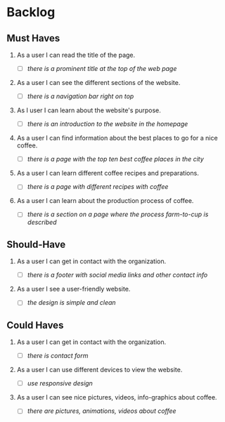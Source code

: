 # Backlog

## Must Haves

1. As a user I can read the title of the page.

   - [ ] _there is a prominent title at the top of the web page_

2. As a user I can see the different sections of the website.

   - [ ] _there is a navigation bar right on top_

3. As I user I can learn about the website's purpose.

   - [ ] _there is an introduction to the website in the homepage_

4. As a user I can find information about the best places to go for a nice
   coffee.

   - [ ] _there is a page with the top ten best coffee places in the city_

5. As a user I can learn different coffee recipes and preparations.

   - [ ] _there is a page with different recipes with coffee_

6. As a user I can learn about the production process of coffee.

   - [ ] _there is a section on a page where the process farm-to-cup is
         described_

## Should-Have

1. As a user I can get in contact with the organization.

   - [ ] _there is a footer with social media links and other contact info_

2. As a user I see a user-friendly website.

   - [ ] _the design is simple and clean_

## Could Haves

1. As a user I can get in contact with the organization.

   - [ ] _there is contact form_

2. As a user I can use different devices to view the website.

   - [ ] _use responsive design_

3. As a user I can see nice pictures, videos, info-graphics about coffee.

   - [ ] _there are pictures, animations, videos about coffee_
